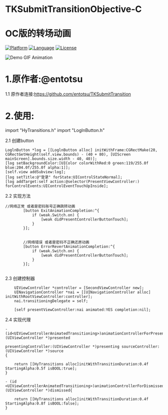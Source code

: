 # TKSubmitTransitionObjective-C
# OC版的转场动画

[![Platform](http://img.shields.io/badge/platform-ios-blue.svg?style=flat
)](https://developer.apple.com/iphone/index.action)
[![Language](http://img.shields.io/badge/language-ObjC-brightgreen.svg?style=flat)](https://developer.apple.com/Objective-C)
[![License](http://img.shields.io/badge/license-MIT-lightgrey.svg?style=flat)](http://mit-license.org)

![Demo GIF Animation](https://raw.githubusercontent.com/wwdc14/TKSubmitTransitionObjective-C/master/Demo.gif "Demo GIF Animation")

# 1.原作者:@entotsu

1.1 原作者连接:https://github.com/entotsu/TKSubmitTransition


# 2.使用:
import "HyTransitions.h"
import "LoglnButton.h"

2.1 创建button

    LoglnButton *log = [[LoglnButton alloc] initWithFrame:CGRectMake(20, CGRectGetHeight(self.view.bounds) - (40 + 80), [UIScreen mainScreen].bounds.size.width - 40, 40)];
    [log setBackgroundColor:[UIColor colorWithRed:0 green:119/255.0f blue:204.0f/255.0f alpha:1]];
    [self.view addSubview:log];
    [log setTitle:@"登录" forState:UIControlStateNormal];
    [log addTarget:self action:@selector(PresentViewController:) forControlEvents:UIControlEventTouchUpInside];
 
 2.2 实现方法
```
//网络正常 或者是密码账号正确跳转动画
        [button ExitAnimationCompletion:^{
            if (weak.Switch.on) {
                [weak didPresentControllerButtonTouch];
            }
        }];
        
        
        //网络错误 或者是密码不正确还原动画
        [button ErrorRevertAnimationCompletion:^{
            if (weak.Switch.on) {
                [weak didPresentControllerButtonTouch];
            }
        }];
        
```
 2.3 创建控制器
```
    UIViewController *controller = [SecondViewController new];
    UINavigationController *nai = [[UINavigationController alloc] initWithRootViewController:controller];
    nai.transitioningDelegate = self;
    
    [self presentViewController:nai animated:YES completion:nil];
```
 
 2.4 实现代理
```
- (id<UIViewControllerAnimatedTransitioning>)animationControllerForPresentedController:(UIViewController *)presented
                                                                  presentingController:(UIViewController *)presenting sourceController:(UIViewController *)source
{
    
    return [[HyTransitions alloc]initWithTransitionDuration:0.4f StartingAlpha:0.5f isBOOL:true];
}

- (id <UIViewControllerAnimatedTransitioning>)animationControllerForDismissedController:(UIViewController *)dismissed{

    return [[HyTransitions alloc]initWithTransitionDuration:0.4f StartingAlpha:0.8f isBOOL:false];
}
```
